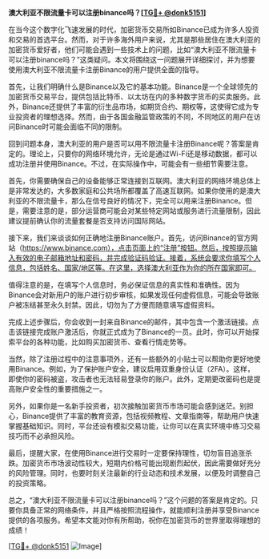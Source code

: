 **澳大利亚不限流量卡可以注册binance吗？[[TG💪+ @donk5151](https://t.me/s/donk5151)]**

在当今这个数字化飞速发展的时代，加密货币交易所如Binance已成为许多人投资和交易的首选平台。然而，对于许多海外用户来说，尤其是那些居住在澳大利亚的加密货币爱好者，他们可能会遇到一些技术上的问题，比如“澳大利亚不限流量卡可以注册binance吗？”这类疑问。本文将围绕这一问题展开详细探讨，并为想要使用澳大利亚不限流量卡注册Binance的用户提供全面的指导。

首先，让我们明确什么是Binance以及它的基本功能。Binance是一个全球领先的加密货币交易平台，提供包括比特币、以太坊在内的多种数字货币的买卖服务。此外，Binance还提供了丰富的衍生品市场，如期货合约、期权等，这使得它成为专业投资者的理想选择。然而，由于各国金融监管政策的不同，不同地区的用户在访问Binance时可能会面临不同的限制。

回到问题本身，澳大利亚的用户是否可以用不限流量卡注册Binance呢？答案是肯定的。理论上，只要你的网络环境允许，无论是通过Wi-Fi还是移动数据，都可以成功注册并使用Binance。不过，在实际操作中，可能会有一些细节需要注意。

首先，你需要确保自己的设备能够正常连接到互联网。澳大利亚的网络环境总体上是非常发达的，大多数家庭和公共场所都覆盖了高速互联网。如果你使用的是澳大利亚的不限流量卡，那么在信号良好的情况下，完全可以用来注册Binance。但是，需要注意的是，部分运营商可能会对某些特定网站或服务进行流量限制，因此建议提前确认你的流量套餐是否支持访问国际网站。

接下来，我们来谈谈如何正确地注册Binance账户。首先，访问Binance的官方网站（https://www.binance.com），点击页面上的“注册”按钮。然后，按照提示输入有效的电子邮箱地址和密码，并完成验证码验证。接着，系统会要求你填写个人信息，包括姓名、国家/地区等。在这里，选择澳大利亚作为你的所在国家即可。

值得注意的是，在填写个人信息时，务必保证信息的真实性和准确性。因为Binance会对新用户的账户进行初步审核，如果发现任何虚假信息，可能会导致账户被冻结甚至永久封禁。因此，切勿为了方便而随意填写虚假资料。

完成上述步骤后，你会收到一封来自Binance的邮件，其中包含一个激活链接。点击该链接完成账户激活后，你就正式成为了Binance的一员。此时，你可以开始探索平台的各种功能，比如购买加密货币、查看行情走势等。

当然，除了注册过程中的注意事项外，还有一些额外的小贴士可以帮助你更好地使用Binance。例如，为了保护账户安全，建议启用双重身份认证（2FA）。这样，即使你的密码被盗，攻击者也无法轻易登录你的账户。此外，定期更改密码也是提高账户安全性的重要措施之一。

另外，如果你是一名新手投资者，初次接触加密货币市场可能会感到迷茫。别担心，Binance提供了丰富的教育资源，包括视频教程、文章指南等，帮助用户快速掌握基础知识。同时，平台还设有模拟交易功能，让你可以在真实环境中练习交易技巧而不必承担风险。

最后，提醒大家，在使用Binance进行交易时一定要保持理性，切勿盲目追涨杀跌。加密货币市场波动性较大，短期内价格可能出现剧烈起伏，因此需要做好充分的风险管理。同时，也要时刻关注最新的行业动态和技术发展，以便及时调整自己的投资策略。

总之，“澳大利亚不限流量卡可以注册binance吗？”这个问题的答案是肯定的。只要你具备正常的网络条件，并且严格按照流程操作，就能顺利注册并享受Binance提供的各项服务。希望本文能对你有所帮助，祝你在加密货币的世界里取得理想的成绩！

[[TG💪+ @donk5151](https://t.me/s/donk5151) ![Image](https://i.postimg.cc/rwNCRYN7/Snipaste-2025-04-30-17-27-05.png)]